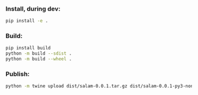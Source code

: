 ### Install, during dev:

```bash
pip install -e .
```

### Build:

```bash
pip install build
python -m build --sdist .
python -m build --wheel .
```

### Publish:

```bash
python -m twine upload dist/salam-0.0.1.tar.gz dist/salam-0.0.1-py3-none-any.whl
```
